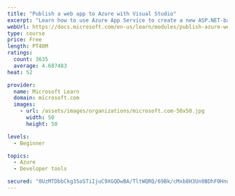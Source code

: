 ```yaml
---
title: "Publish a web app to Azure with Visual Studio"
excerpt: "Learn how to use Azure App Service to create a new ASP.NET-based web app, then publish and update directly from Visual Studio."
webUrl: https://docs.microsoft.com/en-us/learn/modules/publish-azure-web-app-with-visual-studio/
type: course
price: Free
length: PT48M
ratings:
  count: 3635
  average: 4.687483
heat: 52

provider:
  name: Microsoft Learn
  domain: microsoft.com
  images:
    - url: /assets/images/organizations/microsoft.com-50x50.jpg
      width: 50
      height: 50

levels:
  - Beginner

topics:
  - Azure
  - Developer tools

secured: "0UzMTDbbCkg3SoSTiIjuC9XGQDwBA/TltWQRQ/69Bk/cMxb8H3Un0BDhF0HnuPBadejh9hTVkyAFS7ISopm1tVE7t3RMzhmp3z4WrU9Atr+9zgUVGCUAEXCQHhrh5bQ/W8ZAPGzGrH/0tpX99v933h1SF+elMfzCmCYmCzjtSUrwtPg9VE06SJEmHS8XAQ5228ZwY4RbAG1a91S73Xo9InY5beQN82DroGCToZ8uHtZxtk1y10pN8nyKmN5z98vA9rgIiYIAsJSyONJIF/KaHtxhc8g3qY8hbi9Jdq59+nVx2FMgJJl3/WiqqzcyeWiMpn+mInQIM8xQQS6+I7pxk+EhxGnCZlAuOgHyd/ZoxikS5Q6mVUtbEwOF2/fLClGNQpeWqoXOY1z0ON8AJ65lx7yM20+HAFOIMKMzFFenR5Y=;Vc84XYG+BT6GfsNqU2dFmQ=="
---
```


